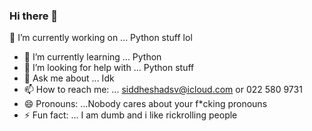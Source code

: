 ### Hi there 👋

🔭 I’m currently working on ... Python stuff lol
- 🌱 I’m currently learning ... Python 
- 🤔 I’m looking for help with ... Python stuff
- 💬 Ask me about ... Idk
- 📫 How to reach me: ... siddheshadsv@icloud.com or 022 580 9731
- 😄 Pronouns: ...Nobody cares about your f*cking pronouns
- ⚡ Fun fact: ... I am dumb and i like rickrolling people

